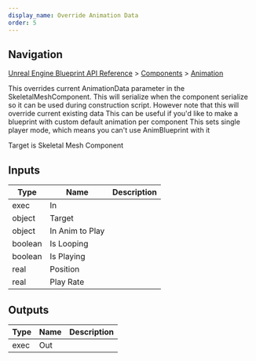 ```yaml
---
display_name: Override Animation Data
order: 5
---
```

## Navigation

[Unreal Engine Blueprint API Reference](https://dev.epicgames.com/documentation/en-us/unreal-engine/BlueprintAPI) > [Components](https://dev.epicgames.com/documentation/en-us/unreal-engine/BlueprintAPI/Components) > [Animation](https://dev.epicgames.com/documentation/en-us/unreal-engine/BlueprintAPI/Components/Animation)

This overrides current AnimationData parameter in the SkeletalMeshComponent. This will serialize when the component serialize
so it can be used during construction script. However note that this will override current existing data
This can be useful if you'd like to make a blueprint with custom default animation per component
This sets single player mode, which means you can't use AnimBlueprint with it

Target is Skeletal Mesh Component

## Inputs

| Type | Name | Description |
| --- | --- | --- |
| exec | In |  |
| object | Target |  |
| object | In Anim to Play |  |
| boolean | Is Looping |  |
| boolean | Is Playing |  |
| real | Position |  |
| real | Play Rate |  |

## Outputs

| Type | Name | Description |
| --- | --- | --- |
| exec | Out |  |
